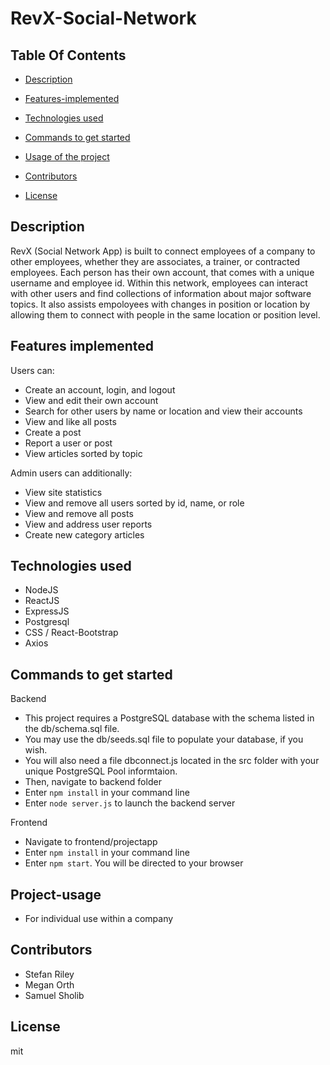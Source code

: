 # RevX-Social-Network

 ## Table Of Contents

- [Description](#Description)

- [Features-implemented](#Features-implemented)

- [Technologies used](#Technologies-used)

- [Commands to get started](#Commands-to-get-started)

- [Usage of the project](#Project-usage)

- [Contributors](#Contributors)

- [License](#License)

## Description
 
RevX (Social Network App) is built to connect employees of a company to other employees, whether they are associates, a trainer, or contracted employees. Each person has their own account, that comes with a unique username and employee id. Within this network, employees can interact with other users and find collections of information about major software topics. It also assists empoloyees with changes in position or location by allowing them to connect with people in the same location or position level.
 
 ## Features implemented
 
 Users can:
- Create an account, login, and logout
- View and edit their own account
- Search for other users by name or location and view their accounts
- View and like all posts
- Create a post
- Report a user or post
- View articles sorted by topic 

Admin users can additionally:
- View site statistics
- View  and remove all users sorted by id, name, or role
- View and remove all posts
- View and address user reports
- Create new category articles


 ## Technologies used 
 
 - NodeJS
 - ReactJS
 - ExpressJS
 - Postgresql
 - CSS / React-Bootstrap
 - Axios
 
 
 ## Commands to get started
 
Backend
- This project requires a PostgreSQL database with the schema listed in the db/schema.sql file.
- You may use the db/seeds.sql file to populate your database, if you wish.
- You will also need a file dbconnect.js located in the src folder with your unique PostgreSQL Pool informtaion.
- Then, navigate to backend folder
- Enter `npm install` in your command line
- Enter `node server.js` to launch the backend server

Frontend
- Navigate to frontend/projectapp
- Enter `npm install` in your command line
- Enter `npm start`. You will be directed to your browser
 
 ## Project-usage
 - For individual use within a company
 
 ## Contributors
 - Stefan Riley
 - Megan Orth
 - Samuel Sholib

 ## License
mit
